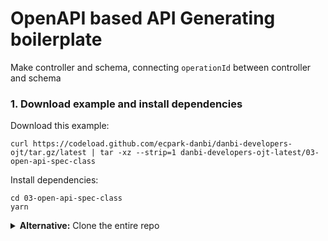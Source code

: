 # OpenAPI based API Generating boilerplate

Make controller and schema, connecting `operationId` between controller and schema

### 1. Download example and install dependencies

Download this example:

```
curl https://codeload.github.com/ecpark-danbi/danbi-developers-ojt/tar.gz/latest | tar -xz --strip=1 danbi-developers-ojt-latest/03-open-api-spec-class
```

Install dependencies:

```
cd 03-open-api-spec-class
yarn
```

<details><summary><strong>Alternative:</strong> Clone the entire repo</summary>

Clone this repository:

```
git clone git@github.com:ecpark-danbi/danbi-developers-ojt.git --depth=1
```

Install dependencies:

```
cd danbi-developers-ojt/03-open-api-spec-class
yarn
```

</details>